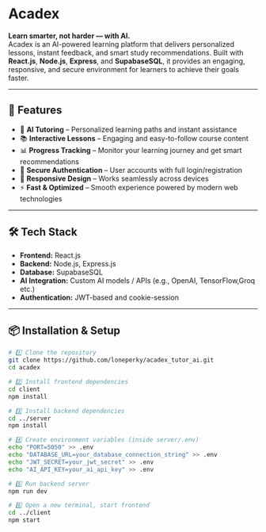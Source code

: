 # Acadex

**Learn smarter, not harder — with AI.**  
Acadex is an AI-powered learning platform that delivers personalized lessons, instant feedback, and smart study recommendations. Built with **React.js**, **Node.js**, **Express**, and **SupabaseSQL**, it provides an engaging, responsive, and secure environment for learners to achieve their goals faster.

---

## 🚀 Features
- 🤖 **AI Tutoring** – Personalized learning paths and instant assistance  
- 📚 **Interactive Lessons** – Engaging and easy-to-follow course content  
- 📊 **Progress Tracking** – Monitor your learning journey and get smart recommendations  
- 🔐 **Secure Authentication** – User accounts with full login/registration  
- 📱 **Responsive Design** – Works seamlessly across devices  
- ⚡ **Fast & Optimized** – Smooth experience powered by modern web technologies  

---

## 🛠 Tech Stack
- **Frontend:** React.js  
- **Backend:** Node.js, Express.js  
- **Database:** SupabaseSQL 
- **AI Integration:** Custom AI models / APIs (e.g., OpenAI, TensorFlow,Groq etc.)  
- **Authentication:** JWT-based and cookie-session  

---

## 📦 Installation & Setup

```bash
# 1️⃣ Clone the repository
git clone https://github.com/loneperky/acadex_tutor_ai.git
cd acadex

# 2️⃣ Install frontend dependencies
cd client
npm install

# 3️⃣ Install backend dependencies
cd ../server
npm install

# 4️⃣ Create environment variables (inside server/.env)
echo "PORT=5050" >> .env
echo "DATABASE_URL=your_database_connection_string" >> .env
echo "JWT_SECRET=your_jwt_secret" >> .env
echo "AI_API_KEY=your_ai_api_key" >> .env

# 5️⃣ Run backend server
npm run dev

# 6️⃣ Open a new terminal, start frontend
cd ../client
npm start
